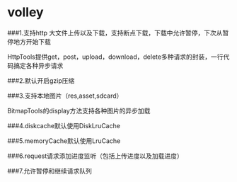 volley
======
###1.支持http 大文件上传以及下载，支持断点下载，下载中允许暂停，下次从暂停地方开始下载

HttpTools提供get，post，upload，download，delete多种请求的封装，一行代码搞定各种异步请求

###2.默认开启gzip压缩

###3.支持本地图片（res,asset,sdcard）

BitmapTools的display方法支持各种图片的异步加载

###4.diskcache默认使用DiskLruCache

###5.memoryCache默认使用LruCache

###6.request请求添加进度监听（包括上传进度以及加载进度）

###7.允许暂停和继续请求队列
